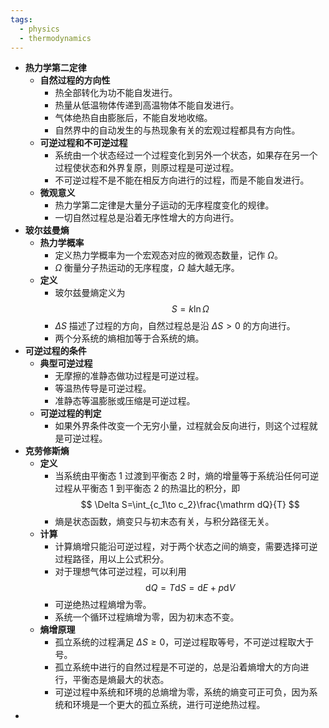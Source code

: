 ```yaml
---
tags:
  - physics
  - thermodynamics
---
```


- **热力学第二定律**
	- **自然过程的方向性**
		- 热全部转化为功不能自发进行。
		- 热量从低温物体传递到高温物体不能自发进行。
		- 气体绝热自由膨胀后，不能自发地收缩。
		- 自然界中的自动发生的与热现象有关的宏观过程都具有方向性。
	- **可逆过程和不可逆过程**
		- 系统由一个状态经过一个过程变化到另外一个状态，如果存在另一个过程使状态和外界复原，则原过程是可逆过程。
		- 不可逆过程不是不能在相反方向进行的过程，而是不能自发进行。
	- **微观意义**
		- 热力学第二定律是大量分子运动的无序程度变化的规律。
		- 一切自然过程总是沿着无序性增大的方向进行。
- **玻尔兹曼熵**
	- **热力学概率**
		- 定义热力学概率为一个宏观态对应的微观态数量，记作 $\Omega$。
		- $\Omega$ 衡量分子热运动的无序程度，$\Omega$ 越大越无序。
	- **定义**
		- 玻尔兹曼熵定义为
		  $$
		  S=k\ln\Omega
		  $$
		- $\Delta S$ 描述了过程的方向，自然过程总是沿 $\Delta S>0$ 的方向进行。
		- 两个分系统的熵相加等于合系统的熵。
- **可逆过程的条件**
	- **典型可逆过程**
		- 无摩擦的准静态做功过程是可逆过程。
		- 等温热传导是可逆过程。
		- 准静态等温膨胀或压缩是可逆过程。
	- **可逆过程的判定**
		- 如果外界条件改变一个无穷小量，过程就会反向进行，则这个过程就是可逆过程。
- **克劳修斯熵**
	- **定义**
		- 当系统由平衡态 1 过渡到平衡态 2 时，熵的增量等于系统沿任何可逆过程从平衡态 1 到平衡态 2 的热温比的积分，即
		  $$
		  \Delta S=\int_{c_1\to c_2}\frac{\mathrm dQ}{T}
		  $$
		- 熵是状态函数，熵变只与初末态有关，与积分路径无关。
	- **计算**
		- 计算熵增只能沿可逆过程，对于两个状态之间的熵变，需要选择可逆过程路径，用以上公式积分。
		- 对于理想气体可逆过程，可以利用
		  $$
		  \mathrm dQ=T\mathrm dS=\mathrm dE+p\mathrm dV
		  $$
		- 可逆绝热过程熵增为零。
		- 系统一个循环过程熵增为零，因为初末态不变。
	- **熵增原理**
		- 孤立系统的过程满足 $\Delta S\ge 0$，可逆过程取等号，不可逆过程取大于号。
		- 孤立系统中进行的自然过程是不可逆的，总是沿着熵增大的方向进行，平衡态是熵最大的状态。
		- 可逆过程中系统和环境的总熵增为零，系统的熵变可正可负，因为系统和环境是一个更大的孤立系统，进行可逆绝热过程。
-